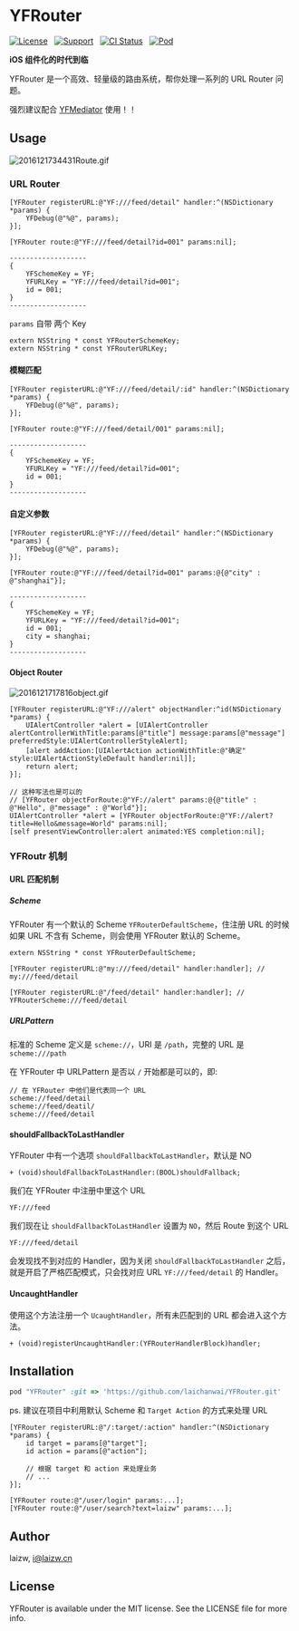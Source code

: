 # YFRouter

[![License](https://img.shields.io/github/license/mashape/apistatus.svg)](https://img.shields.io/github/license/laichanwai/YFRouter.svg) &nbsp; [![Support](https://img.shields.io/badge/support-iOS%208%2B%20-blue.svg?style=flat)](https://www.apple.com/nl/ios/) &nbsp; [![CI Status](https://travis-ci.org/laichanwai/YFRouter.svg?branch=master)](https://travis-ci.org/laizw/YFRouter) &nbsp; [![Pod](https://img.shields.io/cocoapods/v/YFRouter.svg?style=flat)](https://img.shields.io/cocoapods/v/YFRouter.svg?style=flat)

**iOS 组件化的时代到临**

YFRouter 是一个高效、轻量级的路由系统，帮你处理一系列的 URL Router 问题。

强烈建议配合 [YFMediator](https://github.com/laichanwai/YFMediator) 使用！！

## Usage

![2016121734431Route.gif](http://7xlykq.com1.z0.glb.clouddn.com/2016121734431Route.gif)

### URL Router

```objc
[YFRouter registerURL:@"YF:///feed/detail" handler:^(NSDictionary *params) {
    YFDebug(@"%@", params);
}];

[YFRouter route:@"YF:///feed/detail?id=001" params:nil];

-------------------
{
    YFSchemeKey = YF;
    YFURLKey = "YF:///feed/detail?id=001";
    id = 001;
}
-------------------
```

`params` 自带 两个 Key

```
extern NSString * const YFRouterSchemeKey;
extern NSString * const YFRouterURLKey;
```

#### 模糊匹配

```objc
[YFRouter registerURL:@"YF:///feed/detail/:id" handler:^(NSDictionary *params) {
    YFDebug(@"%@", params);
}];

[YFRouter route:@"YF:///feed/detail/001" params:nil];

-------------------
{
    YFSchemeKey = YF;
    YFURLKey = "YF:///feed/detail?id=001";
    id = 001;
}
-------------------
```

#### 自定义参数

```objc
[YFRouter registerURL:@"YF:///feed/detail" handler:^(NSDictionary *params) {
    YFDebug(@"%@", params);
}];

[YFRouter route:@"YF:///feed/detail?id=001" params:@{@"city" : @"shanghai"}];

-------------------
{
    YFSchemeKey = YF;
    YFURLKey = "YF:///feed/detail?id=001";
    id = 001;
    city = shanghai;
}
-------------------
```

#### Object Router

![2016121717816object.gif](http://7xlykq.com1.z0.glb.clouddn.com/2016121717816object.gif)

```objc
[YFRouter registerURL:@"YF:///alert" objectHandler:^id(NSDictionary *params) {
    UIAlertController *alert = [UIAlertController alertControllerWithTitle:params[@"title"] message:params[@"message"] preferredStyle:UIAlertControllerStyleAlert];
    [alert addAction:[UIAlertAction actionWithTitle:@"确定" style:UIAlertActionStyleDefault handler:nil]];
    return alert;
}];

// 这种写法也是可以的
// [YFRouter objectForRoute:@"YF://alert" params:@{@"title" : @"Hello", @"message" : @"World"}];
UIAlertController *alert = [YFRouter objectForRoute:@"YF://alert?title=Hello&message=World" params:nil];
[self presentViewController:alert animated:YES completion:nil];

```

### YFRoutr 机制

#### URL 匹配机制

##### Scheme

YFRouter 有一个默认的 Scheme `YFRouterDefaultScheme`，住注册 URL 的时候如果 URL 不含有 Scheme，则会使用 YFRouter 默认的 Scheme。

```
extern NSString * const YFRouterDefaultScheme;

[YFRouter registerURL:@"my:///feed/detail" handler:handler]; // my:///feed/detail 

[YFRouter registerURL:@"/feed/detail" handler:handler]; // YFRouterScheme:///feed/detail 

```

##### URLPattern

标准的 Scheme 定义是 `scheme://`，URI 是 `/path`，完整的 URL 是 `scheme:///path`

在 YFRouter 中 URLPattern 是否以 `/` 开始都是可以的，即:

```
// 在 YFRouter 中他们是代表同一个 URL
scheme://feed/detail
scheme://feed/deatil/
scheme:///feed/detail
```

#### shouldFallbackToLastHandler

YFRouter 中有一个选项 `shouldFallbackToLastHandler`，默认是 NO

```
+ (void)shouldFallbackToLastHandler:(BOOL)shouldFallback;
```

我们在 YFRouter 中注册中里这个 URL

```
YF:///feed
```

我们现在让 `shouldFallbackToLastHandler` 设置为 `NO`，然后 Route 到这个 URL

```
YF:///feed/detail
```

会发现找不到对应的 Handler，因为关闭 `shouldFallbackToLastHandler` 之后，就是开启了严格匹配模式，只会找对应 URL `YF:///feed/detail` 的 Handler。

#### UncaughtHandler

使用这个方法注册一个 `UcaughtHandler`，所有未匹配到的 URL 都会进入这个方法。

```
+ (void)registerUncaughtHandler:(YFRouterHandlerBlock)handler;
```

## Installation

```ruby
pod "YFRouter" :git => 'https://github.com/laichanwai/YFRouter.git'
```

ps. 建议在项目中利用默认 Scheme 和 `Target Action` 的方式来处理 URL

```
[YFRouter registerURL:@"/:target/:action" handler:^(NSDictionary *params) {
    id target = params[@"target"];
    id action = params[@"action"];
    
    // 根据 target 和 action 来处理业务
    // ...
}];

[YFRouter route:@"/user/login" params:...];
[YFRouter route:@"/user/search?text=laizw" params:...];
```

## Author

laizw, i@laizw.cn

## License

YFRouter is available under the MIT license. See the LICENSE file for more info.


